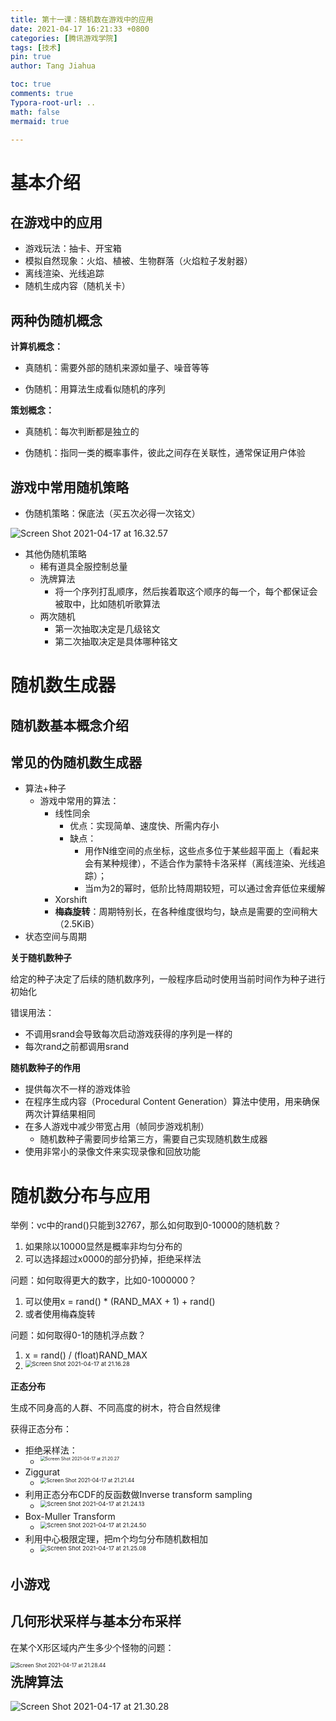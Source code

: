 ```yaml
---
title: 第十一课：随机数在游戏中的应用
date: 2021-04-17 16:21:33 +0800
categories: [腾讯游戏学院]
tags: [技术]
pin: true
author: Tang Jiahua

toc: true
comments: true
Typora-root-url: ..
math: false
mermaid: true

---
```


# 基本介绍

## 在游戏中的应用

- 游戏玩法：抽卡、开宝箱
- 模拟自然现象：火焰、植被、生物群落（火焰粒子发射器）
- 离线渲染、光线追踪
- 随机生成内容（随机关卡）

## 两种伪随机概念

**计算机概念：**

- 真随机：需要外部的随机来源如量子、噪音等等

- 伪随机：用算法生成看似随机的序列

**策划概念：**

- 真随机：每次判断都是独立的

- 伪随机：指同一类的概率事件，彼此之间存在关联性，通常保证用户体验

## 游戏中常用随机策略

- 伪随机策略：保底法（买五次必得一次铭文）

![Screen Shot 2021-04-17 at 16.32.57](/assets/blog_res/2021-04-17-sui-ji-shu-ying-yong.assets/Screen%20Shot%202021-04-17%20at%2016.32.57.png)

- 其他伪随机策略
  - 稀有道具全服控制总量
  - 洗牌算法
    - 将一个序列打乱顺序，然后挨着取这个顺序的每一个，每个都保证会被取中，比如随机听歌算法
  - 两次随机
    - 第一次抽取决定是几级铭文
    - 第二次抽取决定是具体哪种铭文

# 随机数生成器

## 随机数基本概念介绍

## 常见的伪随机数生成器

- 算法+种子
  - 游戏中常用的算法：
    - 线性同余
      - 优点：实现简单、速度快、所需内存小
      - 缺点：
        - 用作N维空间的点坐标，这些点多位于某些超平面上（看起来会有某种规律），不适合作为蒙特卡洛采样（离线渲染、光线追踪）；
        - 当m为2的幂时，低阶比特周期较短，可以通过舍弃低位来缓解
    - Xorshift
    - **梅森旋转**：周期特别长，在各种维度很均匀，缺点是需要的空间稍大（2.5KiB）
- 状态空间与周期



**关于随机数种子**

给定的种子决定了后续的随机数序列，一般程序启动时使用当前时间作为种子进行初始化

错误用法：

- 不调用srand会导致每次启动游戏获得的序列是一样的
- 每次rand之前都调用srand

**随机数种子的作用**

- 提供每次不一样的游戏体验
- 在程序生成内容（Procedural Content Generation）算法中使用，用来确保两次计算结果相同
- 在多人游戏中减少带宽占用（帧同步游戏机制）
  - 随机数种子需要同步给第三方，需要自己实现随机数生成器
- 使用非常小的录像文件来实现录像和回放功能

# 随机数分布与应用

举例：vc中的rand()只能到32767，那么如何取到0-10000的随机数？

1. 如果除以10000显然是概率非均匀分布的
2. 可以选择超过x0000的部分扔掉，拒绝采样法

问题：如何取得更大的数字，比如0-1000000？

1. 可以使用x = rand() * (RAND_MAX + 1) + rand()
2. 或者使用梅森旋转

问题：如何取得0-1的随机浮点数？

1. x = rand() / (float)RAND_MAX
2. <img src="/assets/blog_res/2021-04-17-sui-ji-shu-ying-yong.assets/Screen%20Shot%202021-04-17%20at%2021.16.28.png" alt="Screen Shot 2021-04-17 at 21.16.28" style="zoom:67%;" align='left'/>



**正态分布**

生成不同身高的人群、不同高度的树木，符合自然规律

获得正态分布：

- 拒绝采样法：
  - <img src="/assets/blog_res/2021-04-17-sui-ji-shu-ying-yong.assets/Screen%20Shot%202021-04-17%20at%2021.20.27.png" alt="Screen Shot 2021-04-17 at 21.20.27" style="zoom:50%;" align='left'/>
- Ziggurat
  - <img src="/assets/blog_res/2021-04-17-sui-ji-shu-ying-yong.assets/Screen%20Shot%202021-04-17%20at%2021.21.44.png" alt="Screen Shot 2021-04-17 at 21.21.44" style="zoom:60%;" align='left' />
- 利用正态分布CDF的反函数做Inverse transform sampling
  - <img src="/assets/blog_res/2021-04-17-sui-ji-shu-ying-yong.assets/Screen%20Shot%202021-04-17%20at%2021.24.13.png" alt="Screen Shot 2021-04-17 at 21.24.13" style="zoom:67%;" align='left'/>
- Box-Muller Transform
  - <img src="/assets/blog_res/2021-04-17-sui-ji-shu-ying-yong.assets/Screen%20Shot%202021-04-17%20at%2021.24.50.png" alt="Screen Shot 2021-04-17 at 21.24.50" style="zoom:67%;" align='left' />
- 利用中心极限定理，把m个均匀分布随机数相加
  - <img src="/assets/blog_res/2021-04-17-sui-ji-shu-ying-yong.assets/Screen%20Shot%202021-04-17%20at%2021.25.08.png" alt="Screen Shot 2021-04-17 at 21.25.08" style="zoom:67%;" align='left'/>

## 小游戏

## 几何形状采样与基本分布采样

在某个X形区域内产生多少个怪物的问题：

<img src="/assets/blog_res/2021-04-17-sui-ji-shu-ying-yong.assets/Screen%20Shot%202021-04-17%20at%2021.28.44.png" alt="Screen Shot 2021-04-17 at 21.28.44" style="zoom:60%;" align='left'/>

## 洗牌算法

![Screen Shot 2021-04-17 at 21.30.28](/assets/blog_res/2021-04-17-sui-ji-shu-ying-yong.assets/Screen%20Shot%202021-04-17%20at%2021.30.28.png)